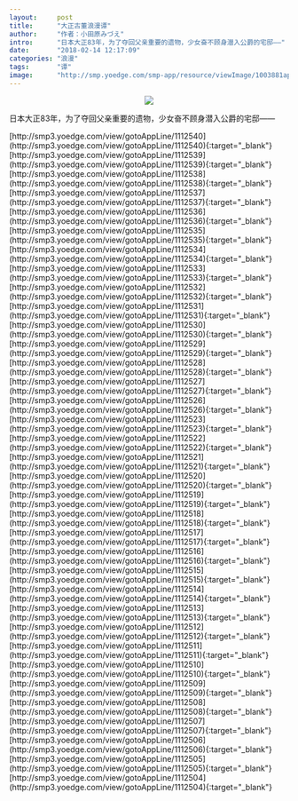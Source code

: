```yaml
---
layout:     post
title:      "大正古董浪漫谭"
author:     "作者：小田原みづえ"
intro:      "日本大正83年，为了夺回父亲重要的遗物，少女奋不顾身潜入公爵的宅邸——"
date:       "2018-02-14 12:17:09"
categories: "浪漫"
tags:       "谭"
image:      "http://smp.yoedge.com/smp-app/resource/viewImage/1003881appline.png"
---
```

<div style="text-align: center">
<p><img src="http://smp.yoedge.com/smp-app/resource/viewImage/1003881appline.png"/></p>
</div>
<p class="post-meta">
<span>日本大正83年，为了夺回父亲重要的遗物，少女奋不顾身潜入公爵的宅邸——</span>
</p>
[http://smp3.yoedge.com/view/gotoAppLine/1112540](http://smp3.yoedge.com/view/gotoAppLine/1112540){:target="_blank"}
[http://smp3.yoedge.com/view/gotoAppLine/1112539](http://smp3.yoedge.com/view/gotoAppLine/1112539){:target="_blank"}
[http://smp3.yoedge.com/view/gotoAppLine/1112538](http://smp3.yoedge.com/view/gotoAppLine/1112538){:target="_blank"}
[http://smp3.yoedge.com/view/gotoAppLine/1112537](http://smp3.yoedge.com/view/gotoAppLine/1112537){:target="_blank"}
[http://smp3.yoedge.com/view/gotoAppLine/1112536](http://smp3.yoedge.com/view/gotoAppLine/1112536){:target="_blank"}
[http://smp3.yoedge.com/view/gotoAppLine/1112535](http://smp3.yoedge.com/view/gotoAppLine/1112535){:target="_blank"}
[http://smp3.yoedge.com/view/gotoAppLine/1112534](http://smp3.yoedge.com/view/gotoAppLine/1112534){:target="_blank"}
[http://smp3.yoedge.com/view/gotoAppLine/1112533](http://smp3.yoedge.com/view/gotoAppLine/1112533){:target="_blank"}
[http://smp3.yoedge.com/view/gotoAppLine/1112532](http://smp3.yoedge.com/view/gotoAppLine/1112532){:target="_blank"}
[http://smp3.yoedge.com/view/gotoAppLine/1112531](http://smp3.yoedge.com/view/gotoAppLine/1112531){:target="_blank"}
[http://smp3.yoedge.com/view/gotoAppLine/1112530](http://smp3.yoedge.com/view/gotoAppLine/1112530){:target="_blank"}
[http://smp3.yoedge.com/view/gotoAppLine/1112529](http://smp3.yoedge.com/view/gotoAppLine/1112529){:target="_blank"}
[http://smp3.yoedge.com/view/gotoAppLine/1112528](http://smp3.yoedge.com/view/gotoAppLine/1112528){:target="_blank"}
[http://smp3.yoedge.com/view/gotoAppLine/1112527](http://smp3.yoedge.com/view/gotoAppLine/1112527){:target="_blank"}
[http://smp3.yoedge.com/view/gotoAppLine/1112526](http://smp3.yoedge.com/view/gotoAppLine/1112526){:target="_blank"}
[http://smp3.yoedge.com/view/gotoAppLine/1112523](http://smp3.yoedge.com/view/gotoAppLine/1112523){:target="_blank"}
[http://smp3.yoedge.com/view/gotoAppLine/1112522](http://smp3.yoedge.com/view/gotoAppLine/1112522){:target="_blank"}
[http://smp3.yoedge.com/view/gotoAppLine/1112521](http://smp3.yoedge.com/view/gotoAppLine/1112521){:target="_blank"}
[http://smp3.yoedge.com/view/gotoAppLine/1112520](http://smp3.yoedge.com/view/gotoAppLine/1112520){:target="_blank"}
[http://smp3.yoedge.com/view/gotoAppLine/1112519](http://smp3.yoedge.com/view/gotoAppLine/1112519){:target="_blank"}
[http://smp3.yoedge.com/view/gotoAppLine/1112518](http://smp3.yoedge.com/view/gotoAppLine/1112518){:target="_blank"}
[http://smp3.yoedge.com/view/gotoAppLine/1112517](http://smp3.yoedge.com/view/gotoAppLine/1112517){:target="_blank"}
[http://smp3.yoedge.com/view/gotoAppLine/1112516](http://smp3.yoedge.com/view/gotoAppLine/1112516){:target="_blank"}
[http://smp3.yoedge.com/view/gotoAppLine/1112515](http://smp3.yoedge.com/view/gotoAppLine/1112515){:target="_blank"}
[http://smp3.yoedge.com/view/gotoAppLine/1112514](http://smp3.yoedge.com/view/gotoAppLine/1112514){:target="_blank"}
[http://smp3.yoedge.com/view/gotoAppLine/1112513](http://smp3.yoedge.com/view/gotoAppLine/1112513){:target="_blank"}
[http://smp3.yoedge.com/view/gotoAppLine/1112512](http://smp3.yoedge.com/view/gotoAppLine/1112512){:target="_blank"}
[http://smp3.yoedge.com/view/gotoAppLine/1112511](http://smp3.yoedge.com/view/gotoAppLine/1112511){:target="_blank"}
[http://smp3.yoedge.com/view/gotoAppLine/1112510](http://smp3.yoedge.com/view/gotoAppLine/1112510){:target="_blank"}
[http://smp3.yoedge.com/view/gotoAppLine/1112509](http://smp3.yoedge.com/view/gotoAppLine/1112509){:target="_blank"}
[http://smp3.yoedge.com/view/gotoAppLine/1112508](http://smp3.yoedge.com/view/gotoAppLine/1112508){:target="_blank"}
[http://smp3.yoedge.com/view/gotoAppLine/1112507](http://smp3.yoedge.com/view/gotoAppLine/1112507){:target="_blank"}
[http://smp3.yoedge.com/view/gotoAppLine/1112506](http://smp3.yoedge.com/view/gotoAppLine/1112506){:target="_blank"}
[http://smp3.yoedge.com/view/gotoAppLine/1112505](http://smp3.yoedge.com/view/gotoAppLine/1112505){:target="_blank"}
[http://smp3.yoedge.com/view/gotoAppLine/1112504](http://smp3.yoedge.com/view/gotoAppLine/1112504){:target="_blank"}


